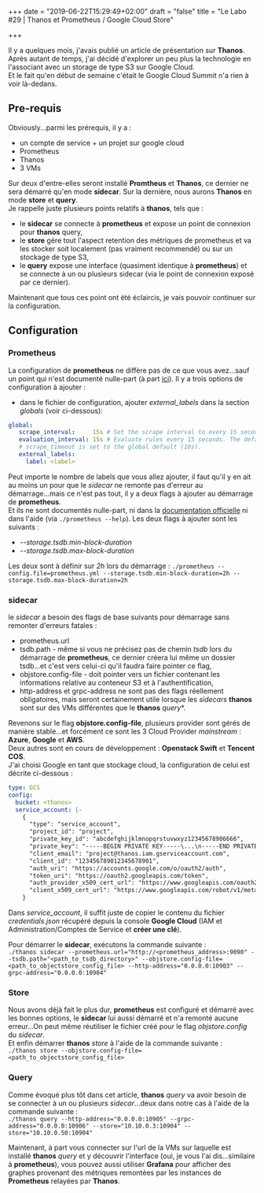 +++
date = "2019-06-22T15:29:49+02:00"
draft = "false"
title = "Le Labo #29 | Thanos et Prometheus / Google Cloud Store"

+++

Il y a quelques mois, j'avais publié un article de présentation sur **Thanos**. Après autant de temps, j'ai décidé d'explorer un peu plus la technologie en l'associant avec un storage de type S3 sur Google Cloud.  
Et le fait qu'en début de semaine c'était le Google Cloud Summit n'a rien à voir là-dedans.

## Pre-requis
Obviously...parmi les prérequis, il y a :  
- un compte de service + un projet sur google cloud  
- Prometheus  
- Thanos  
- 3 VMs  

Sur deux d'entre-elles seront installé **Promtheus** et **Thanos**, ce dernier ne sera démarré qu'en mode **sidecar**. Sur la dernière, nous aurons **Thanos** en mode **store** et **query**.  
Je rappelle juste plusieurs points relatifs à **thanos**, tels que :  
- le **sidecar** se connecte à **prometheus** et expose un point de connexion pour **thanos** query,  
- le **store** gère tout l'aspect retention des métriques de prometheus et va les stocker soit localement (pas vraiment recommendé) ou sur un stockage de type S3,  
- le **query** expose une interface (quasiment identique à **prometheus**) et se connecte à un ou plusieurs sidecar (via le point de connexion exposé par ce dernier).  

Maintenant que tous ces point ont été éclaircis, je vais pouvoir continuer sur la configuration.

## Configuration
### Prometheus
La configuration de **prometheus** ne diffère pas de ce que vous avez...sauf un point qui n'est documenté nulle-part (à part [ici]('https://github.com/improbable-eng/thanos/blob/master/docs/getting-started.md')). Il y a trois options de configuration à ajouter :  
- dans le fichier de configuration, ajouter *external_labels* dans la section *globals* (voir ci-dessous):  
```yaml
global:
   scrape_interval:     15s # Set the scrape interval to every 15 seconds. Default is every 1 minute.
   evaluation_interval: 15s # Evaluate rules every 15 seconds. The default is every 1 minute.
   # scrape_timeout is set to the global default (10s).
   external_labels:
     label: <label>
```
Peut importe le nombre de labels que vous allez ajouter, il faut qu'il y en ait au moins un pour que le *sidecar* ne remonte pas d'erreur au démarrage...mais ce n'est pas tout, il y a deux flags à ajouter au démarrage de **prometheus**.  
Et ils ne sont documentés nulle-part, ni dans la [documentation officielle]('https://prometheus.io/docs/introduction/overview/') ni dans l'aide (via `./prometheus --help`). Les deux flags à ajouter sont les suivants :  
- *--storage.tsdb.min-block-duration*  
- *--storage.tsdb.max-block-duration*  

Les deux sont à définir sur *2h* lors du démarrage : `./prometheus --config.file=prometheus.yml --storage.tsdb.min-block-duration=2h --storage.tsdb.max-block-duration=2h`

### sidecar
le *sidecar* a besoin des flags de base suivants pour démarrage sans remonter d'erreurs fatales :  
- prometheus.url  
- tsdb.path - même si vous ne précisez pas de chemin *tsdb* lors du démarrage de **prometheus**, ce dernier créera lui même un dossier tsdb...et c'est vers celui-ci qu'il faudra faire pointer ce flag,  
- objstore.config-file - doit pointer vers un fichier contenant les informations relative au conteneur S3 et à l'authentification,  
- http-address et grpc-address ne sont pas des flags réellement obligatoires, mais seront certainement utile lorsque les *sidecars* **thanos** sont sur des VMs différentes que le **thanos** *query**.  

Revenons sur le flag **objstore.config-file**, plusieurs provider sont gérés de manière stable...et forcément ce sont les 3 Cloud Provider *mainstream* : **Azure**, **Google** et **AWS**.  
Deux autres sont en cours de développement : **Openstack Swift** et **Tencent COS**.  
J'ai choisi Google en tant que stockage cloud, la configuration de celui est décrite ci-dessous :  
```yaml
type: GCS
config:
  bucket: <thanos>
  service_account: |-
    {
      "type": "service_account",
      "project_id": "project",
      "private_key_id": "abcdefghijklmnopqrstuvwxyz12345678906666",
      "private_key": "-----BEGIN PRIVATE KEY-----\...\n-----END PRIVATE KEY-----\n",
      "client_email": "project@thanos.iam.gserviceaccount.com",
      "client_id": "123456789012345678901",
      "auth_uri": "https://accounts.google.com/o/oauth2/auth",
      "token_uri": "https://oauth2.googleapis.com/token",
      "auth_provider_x509_cert_url": "https://www.googleapis.com/oauth2/v1/certs",
      "client_x509_cert_url": "https://www.googleapis.com/robot/v1/metadata/x509/thanos%40gitpods.iam.gserviceaccount.com"
    }
```
Dans *service_account*, il suffit juste de copier le contenu du fichier *credentials.json* récupéré depuis la console **Google Cloud** (IAM et Administration/Comptes de Service et **créer une clé**).  

Pour démarrer le **sidecar**, exécutons la commande suivante :  
`./thanos sidecar --prometheus.url="http://<prometheus_address>:9090" --tsdb.path="<path_to_tsdb_directory>" --objstore.config-file=<path_to_objectstore_config_file> --http-address="0.0.0.0:10903" --grpc-address="0.0.0.0:10904"`

### Store
Nous avons déjà fait le plus dur, **prometheus** est configuré et démarré avec les bonnes options, le **sidecar** lui aussi démarré et n'a remonté aucune erreur...On peut même réutiliser le fichier créé pour le flag *objstore.config* du *sidecar*.  
Et enfin démarrer **thanos** *store* à l'aide de la commande suivante :  
`./thanos store --objstore.config-file=<path_to_objectstore_config_file>`

### Query
Comme évoqué plus tôt dans cet article, **thanos** *query* va avoir besoin de se connecter à un ou plusieurs *sidecar*...deux dans notre cas à l'aide de la commande suivante :  
`./thanos query --http-address="0.0.0.0:10905" --grpc-address="0.0.0.0:10906" --store="10.10.0.3:10904" --store="10.10.0.50:10904"`  

Maintenant, à part vous connecter sur l'url de la VMs sur laquelle est installé **thanos** *query* et y découvrir l'interface (oui, je vous l'ai dis...similaire à **prometheus**), vous pouvez aussi utiliser **Grafana** pour afficher des graphes provenant des métriques remontées par les instances de **Prometheus** relayées par **Thanos**.
